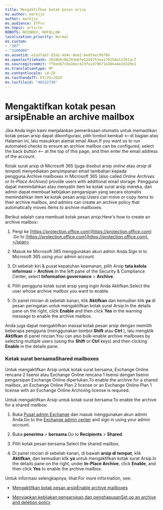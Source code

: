 ```yaml
---
title: Mengaktifkan kotak pesan arsip
ms.author: markjjo
author: markjjo
ms.audience: ITPro
ms.topic: article
ROBOTS: NOINDEX, NOFOLLOW
localization_priority: Normal
ms.custom:
- "307"
- "3100008"
ms.assetid: e1a5fab7-d3a5-4d4c-8ee2-0edf4ec9b76b
ms.openlocfilehash: 2659bbc8b293e6fe1244753ea179258e12281acf
ms.sourcegitcommit: ffbed67c0a16ec423fa1d79b71e48ea4e2d320e1
ms.translationtype: MT
ms.contentlocale: id-ID
ms.lasthandoff: 07/29/2020
ms.locfileid: "46522738"
---
```

# <a name="enable-an-archive-mailbox"></a><span data-ttu-id="d4fc6-102">Mengaktifkan kotak pesan arsip</span><span class="sxs-lookup"><span data-stu-id="d4fc6-102">Enable an archive mailbox</span></span>

<span data-ttu-id="d4fc6-103">Jika Anda ingin kami menjalankan pemeriksaan otomatis untuk memastikan kotak pesan arsip dapat dikonfigurasi, pilih tombol kembali <--di bagian atas Halaman ini, lalu masukkan alamat email Akun.</span><span class="sxs-lookup"><span data-stu-id="d4fc6-103">If you want us to run automated checks to ensure an archive mailbox can be configured, select the back button <-- at the top of this page, and then enter the email address of the account.</span></span>

<span data-ttu-id="d4fc6-104">Kotak surat arsip di Microsoft 365 (juga disebut arsip *online* atau *arsip di tempat*) menyediakan penyimpanan email tambahan kepada pengguna.</span><span class="sxs-lookup"><span data-stu-id="d4fc6-104">Archive mailboxes in Microsoft 365 (also called *Online Archives* or *In-Place Archives*) provide users with additional email storage.</span></span> <span data-ttu-id="d4fc6-105">Pengguna dapat memindahkan atau menyalin item ke kotak surat arsip mereka, dan admin dapat membuat kebijakan pengarsipan yang secara otomatis memindahkan item ke kotak pesan arsip.</span><span class="sxs-lookup"><span data-stu-id="d4fc6-105">Users can move or copy items to their archive mailbox, and admins can create an archive policy that automatically moves items to archive mailboxes.</span></span>
  
<span data-ttu-id="d4fc6-106">Berikut adalah cara membuat kotak pesan arsip:</span><span class="sxs-lookup"><span data-stu-id="d4fc6-106">Here's how to create an archive mailbox:</span></span>
  
1. <span data-ttu-id="d4fc6-107">Pergi ke [https://protection.office.com](https://protection.office.com) .</span><span class="sxs-lookup"><span data-stu-id="d4fc6-107">Go to [https://protection.office.com](https://protection.office.com).</span></span>

2. <span data-ttu-id="d4fc6-108">Masuk ke Microsoft 365 menggunakan akun admin Anda.</span><span class="sxs-lookup"><span data-stu-id="d4fc6-108">Sign in to Microsoft 365 using your admin account.</span></span>

3. <span data-ttu-id="d4fc6-109">Di sebelah kiri &amp; pusat kepatuhan keamanan, pilih Arsip **tata kelola informasi** \> **Archive**.</span><span class="sxs-lookup"><span data-stu-id="d4fc6-109">In the left pane of the Security &amp; Compliance Center, select **Information governance** \> **Archive**.</span></span>

4. <span data-ttu-id="d4fc6-110">Pilih pengguna kotak surat arsip yang ingin Anda Aktifkan.</span><span class="sxs-lookup"><span data-stu-id="d4fc6-110">Select the user whose archive mailbox you want to enable.</span></span>

5. <span data-ttu-id="d4fc6-111">Di panel rincian di sebelah kanan, klik **Aktifkan** dan kemudian klik **ya** di pesan peringatan untuk mengaktifkan kotak surat Arsip.</span><span class="sxs-lookup"><span data-stu-id="d4fc6-111">In the details pane on the right, click **Enable** and then click **Yes** in the warning message to enable the archive mailbox.</span></span>

<span data-ttu-id="d4fc6-112">Anda juga dapat mengaktifkan massal kotak pesan arsip dengan memilih beberapa pengguna (menggunakan tombol **Shift** atau **Ctrl** ), lalu mengklik **Aktifkan** di panel rincian.</span><span class="sxs-lookup"><span data-stu-id="d4fc6-112">You can also bulk-enable archive mailboxes by selecting multiple users (using the **Shift** or **Ctrl** keys) and then clicking **Enable** in the details pane.</span></span>
  
### <a name="shared-mailboxes"></a><span data-ttu-id="d4fc6-113">Kotak surat bersama</span><span class="sxs-lookup"><span data-stu-id="d4fc6-113">Shared mailboxes</span></span>

<span data-ttu-id="d4fc6-114">Untuk mengaktifkan Arsip untuk kotak surat bersama, Exchange Online rencana 2 lisensi atau Exchange Online rencana 1 lisensi dengan lisensi pengarsipan Exchange Online diperlukan.</span><span class="sxs-lookup"><span data-stu-id="d4fc6-114">To enable the archive for a shared mailbox, an Exchange Online Plan 2 license or an Exchange Online Plan 1 license with an Exchange Online Archiving license is required.</span></span>  

<span data-ttu-id="d4fc6-115">Untuk mengaktifkan Arsip untuk kotak surat bersama:</span><span class="sxs-lookup"><span data-stu-id="d4fc6-115">To enable the archive for a shared mailbox:</span></span>

1. <span data-ttu-id="d4fc6-116">Buka [Pusat admin Exchange](https://outlook.office365.com/ecp) dan masuk menggunakan akun admin Anda.</span><span class="sxs-lookup"><span data-stu-id="d4fc6-116">Go to the [Exchange admin center](https://outlook.office365.com/ecp) and sign in using your admin account.</span></span>

2. <span data-ttu-id="d4fc6-117">Buka **penerima**  >  **bersama**.</span><span class="sxs-lookup"><span data-stu-id="d4fc6-117">Go to **Recipients** > **Shared**.</span></span>

3. <span data-ttu-id="d4fc6-118">Pilih kotak pesan bersama.</span><span class="sxs-lookup"><span data-stu-id="d4fc6-118">Select the shared mailbox.</span></span>

4. <span data-ttu-id="d4fc6-119">Di panel rincian di sebelah kanan, di bawah **arsip di tempat**, klik **Aktifkan**, dan kemudian klik **ya** untuk mengaktifkan kotak surat Arsip.</span><span class="sxs-lookup"><span data-stu-id="d4fc6-119">In the details pane on the right, under **In-Place Archive**, click **Enable**, and then click **Yes** to enable the archive mailbox.</span></span>

<span data-ttu-id="d4fc6-120">Untuk informasi selengkapnya, lihat:</span><span class="sxs-lookup"><span data-stu-id="d4fc6-120">For more information, see:</span></span>
  
- [<span data-ttu-id="d4fc6-121">Mengaktifkan kotak pesan arsip</span><span class="sxs-lookup"><span data-stu-id="d4fc6-121">Enable archive mailboxes</span></span>](https://docs.microsoft.com/microsoft-365/compliance/enable-archive-mailboxes)

- [<span data-ttu-id="d4fc6-122">Menyiapkan kebijakan pengarsipan dan penghapusan</span><span class="sxs-lookup"><span data-stu-id="d4fc6-122">Set up an archive and deletion policy</span></span>](https://docs.microsoft.com//office365/securitycompliance/set-up-an-archive-and-deletion-policy-for-mailboxes)
